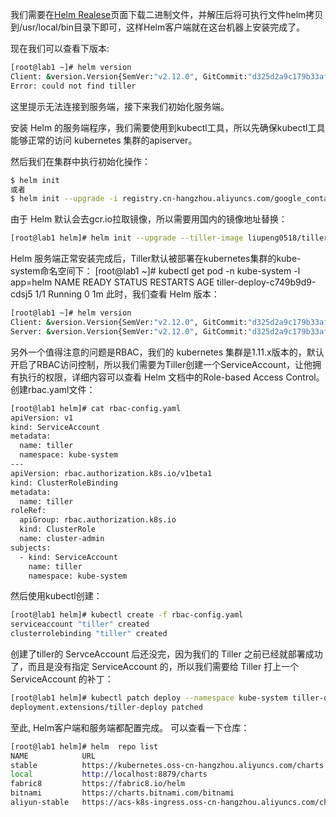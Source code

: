 我们需要在[Helm Realese](https://github.com/helm/helm/releases)页面下载二进制文件，并解压后将可执行文件helm拷贝到/usr/local/bin目录下即可，这样Helm客户端就在这台机器上安装完成了。

现在我们可以查看下版本:
```bash
[root@lab1 ~]# helm version
Client: &version.Version{SemVer:"v2.12.0", GitCommit:"d325d2a9c179b33af1a024cdb5a4472b6288016a", GitTreeState:"clean"}
Error: could not find tiller

```
这里提示无法连接到服务端，接下来我们初始化服务端。

安装 Helm 的服务端程序，我们需要使用到kubectl工具，所以先确保kubectl工具能够正常的访问 kubernetes 集群的apiserver。

然后我们在集群中执行初始化操作：

```bash
$ helm init
或者
$ helm init --upgrade -i registry.cn-hangzhou.aliyuncs.com/google_containers/tiller:$version --stable-repo-url https://kubernetes.oss-cn-hangzhou.aliyuncs.com/charts
```

由于 Helm 默认会去gcr.io拉取镜像，所以需要用国内的镜像地址替换：
```bash
[root@lab1 helm]# helm init --upgrade --tiller-image liupeng0518/tiller:v2.12.0
```

Helm 服务端正常安装完成后，Tiller默认被部署在kubernetes集群的kube-system命名空间下：
[root@lab1 ~]# kubectl get pod -n kube-system -l app=helm
NAME                           READY     STATUS    RESTARTS   AGE
tiller-deploy-c749b9d9-cdsj5   1/1       Running   0          1m
此时，我们查看 Helm 版本：
```bash
[root@lab1 ~]# helm version
Client: &version.Version{SemVer:"v2.12.0", GitCommit:"d325d2a9c179b33af1a024cdb5a4472b6288016a", GitTreeState:"clean"}
Server: &version.Version{SemVer:"v2.12.0", GitCommit:"d325d2a9c179b33af1a024cdb5a4472b6288016a", GitTreeState:"clean"}

```
另外一个值得注意的问题是RBAC，我们的 kubernetes 集群是1.11.x版本的，默认开启了RBAC访问控制，所以我们需要为Tiller创建一个ServiceAccount，让他拥有执行的权限，详细内容可以查看 Helm 文档中的Role-based Access Control。 创建rbac.yaml文件：
```bash
[root@lab1 helm]# cat rbac-config.yaml 
apiVersion: v1
kind: ServiceAccount
metadata:
  name: tiller
  namespace: kube-system
---
apiVersion: rbac.authorization.k8s.io/v1beta1
kind: ClusterRoleBinding
metadata:
  name: tiller
roleRef:
  apiGroup: rbac.authorization.k8s.io
  kind: ClusterRole
  name: cluster-admin
subjects:
  - kind: ServiceAccount
    name: tiller
    namespace: kube-system

```
然后使用kubectl创建：
```bash
[root@lab1 helm]# kubectl create -f rbac-config.yaml
serviceaccount "tiller" created
clusterrolebinding "tiller" created
```
创建了tiller的 ServceAccount 后还没完，因为我们的 Tiller 之前已经就部署成功了，而且是没有指定 ServiceAccount 的，所以我们需要给 Tiller 打上一个 ServiceAccount 的补丁：
```bash
[root@lab1 helm]# kubectl patch deploy --namespace kube-system tiller-deploy -p '{"spec":{"template":{"spec":{"serviceAccount":"tiller"}}}}'
deployment.extensions/tiller-deploy patched

```
至此, Helm客户端和服务端都配置完成。
可以查看一下仓库：

```bash
[root@lab1 helm]# helm  repo list
NAME         	URL                                                        
stable       	https://kubernetes.oss-cn-hangzhou.aliyuncs.com/charts     
local        	http://localhost:8879/charts                               
fabric8      	https://fabric8.io/helm                                    
bitnami      	https://charts.bitnami.com/bitnami                         
aliyun-stable	https://acs-k8s-ingress.oss-cn-hangzhou.aliyuncs.com/charts
```